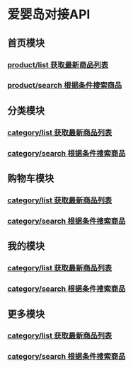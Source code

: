 # 爱婴岛对接API

## 首页模块
### [product/list		获取最新商品列表](product/list.md)
### [product/search		根据条件搜索商品](product/search.md)

## 分类模块
### [category/list		获取最新商品列表](product/list.md)
### [category/search	根据条件搜索商品](product/search.md)

## 购物车模块
### [category/list		获取最新商品列表](product/list.md)
### [category/search		根据条件搜索商品](product/search.md)

## 我的模块
### [category/list		获取最新商品列表](product/list.md)
### [category/search		根据条件搜索商品](product/search.md)

## 更多模块
### [category/list		获取最新商品列表](product/list.md)
### [category/search		根据条件搜索商品](product/search.md)